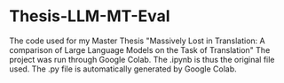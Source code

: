 # Thesis-LLM-MT-Eval
The code used for my Master Thesis "Massively Lost in Translation: A comparison of Large Language Models on the Task of Translation"
The project was run through Google Colab. The .ipynb is thus the original file used. The .py file is automatically generated by Google Colab.
